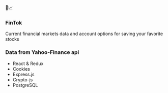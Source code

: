 💸📈<br>
### FinTok

Current financial markets data and account options for saving your favorite stocks

### Data from Yahoo-Finance api

- React & Redux
- Cookies
- Express.js
- Crypto-js
- PostgreSQL
